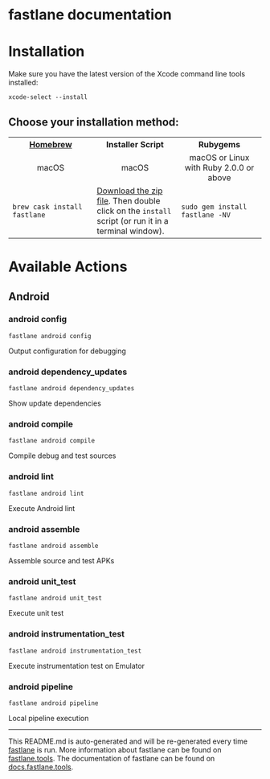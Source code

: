 fastlane documentation
================
# Installation

Make sure you have the latest version of the Xcode command line tools installed:

```
xcode-select --install
```

## Choose your installation method:

<table width="100%" >
<tr>
<th width="33%"><a href="http://brew.sh">Homebrew</a></td>
<th width="33%">Installer Script</td>
<th width="33%">Rubygems</td>
</tr>
<tr>
<td width="33%" align="center">macOS</td>
<td width="33%" align="center">macOS</td>
<td width="33%" align="center">macOS or Linux with Ruby 2.0.0 or above</td>
</tr>
<tr>
<td width="33%"><code>brew cask install fastlane</code></td>
<td width="33%"><a href="https://download.fastlane.tools">Download the zip file</a>. Then double click on the <code>install</code> script (or run it in a terminal window).</td>
<td width="33%"><code>sudo gem install fastlane -NV</code></td>
</tr>
</table>

# Available Actions
## Android
### android config
```
fastlane android config
```
Output configuration for debugging
### android dependency_updates
```
fastlane android dependency_updates
```
Show update dependencies
### android compile
```
fastlane android compile
```
Compile debug and test sources
### android lint
```
fastlane android lint
```
Execute Android lint
### android assemble
```
fastlane android assemble
```
Assemble source and test APKs
### android unit_test
```
fastlane android unit_test
```
Execute unit test
### android instrumentation_test
```
fastlane android instrumentation_test
```
Execute instrumentation test on Emulator
### android pipeline
```
fastlane android pipeline
```
Local pipeline execution

----

This README.md is auto-generated and will be re-generated every time [fastlane](https://fastlane.tools) is run.
More information about fastlane can be found on [fastlane.tools](https://fastlane.tools).
The documentation of fastlane can be found on [docs.fastlane.tools](https://docs.fastlane.tools).
